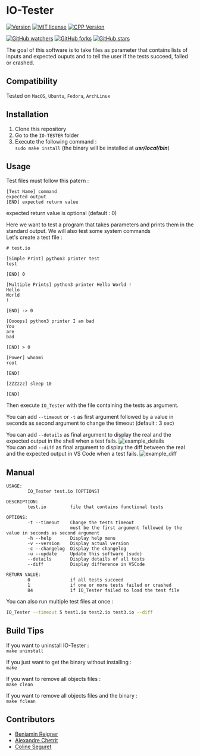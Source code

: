 # IO-Tester
[![Version](https://img.shields.io/badge/IO_Tester-v1.7.0-blue.svg)](https://github.com/tocola/IO-TESTER/releases/tag/v1.7.0)
[![MIT license](https://img.shields.io/badge/License-MIT-orange.svg)](https://github.com/tocola/IO-TESTER/blob/main/LICENSE)
[![CPP Version](https://img.shields.io/badge/C++-17-darkgreen.svg)](https://isocpp.org/)

[![GitHub watchers](https://img.shields.io/github/watchers/tocola/IO-TESTER?style=social)](https://github.com/tocola/IO-TESTER/watchers/)
[![GitHub forks](https://img.shields.io/github/forks/tocola/IO-TESTER?style=social)](https://github.com/tocola/IO-TESTER/network/members/)
[![GitHub stars](https://img.shields.io/github/stars/tocola/IO-TESTER?style=social)](https://github.com/tocola/IO-TESTER/stargazers/)

The goal of this software is to take files as parameter that contains lists of inputs and expected ouputs and to tell the user if the tests succeed, failed or crashed.

## Compatibility
Tested on `MacOS`, `Ubuntu`, `Fedora`, `ArchLinux`

## Installation

1. Clone this repository
2. Go to the `IO-TESTER` folder
3. Execute the following command :  
   `sudo make install` (the binary will be installed at ***usr/local/bin***)

## Usage

Test files must follow this patern :
```
[Test Name] command
expected output
[END] expected return value
```
expected return value is optional (default : 0)

Here we want to test a program that takes parameters and prints them in the standard output. We will also test some system commands  
Let's create a test file :

```
# test.io

[Simple Print] python3 printer test
test

[END] 0

[Multiple Prints] python3 printer Hello World !
Hello
World
!

[END] -> 0

[Oooops] python3 printer I am bad
You
are
bad

[END] > 0

[Power] whoami
root

[END]

[ZZZzzz] sleep 10

[END]
```

Then execute `IO_Tester` with the file containing the tests as argument.

You can add `--timeout` or `-t` as first argument followed by a value in seconds as second argument to change the timeout (default : 3 sec)

You can add `--details` as final argument to display the real and the expected output in the shell when a test fails.
![example_details](https://github.com/tocola/IO-TESTER/blob/main/.github/example_details.png?raw=true)   
You can add `--diff` as final argument to display the diff between the real and the expected output in VS Code when a test fails.
![example_diff](https://github.com/tocola/IO-TESTER/blob/main/.github/example_diff.png?raw=true)   

## Manual

```
USAGE:
        IO_Tester test.io [OPTIONS]

DESCRIPTION:
        test.io         file that contains functional tests

OPTIONS:
        -t --timeout    Change the tests timeout
                        must be the first argument followed by the value in seconds as second argument
        -h --help       Display help menu
        -v --version    Display actual version
        -c --changelog  Display the changelog
        -u --update     Update this software (sudo)
        --details       Display details of all tests
        --diff          Display difference in VSCode

RETURN VALUE:
        0               if all tests succeed
        1               if one or more tests failed or crashed
        84              if IO_Tester failed to load the test file
```

You can also run multiple test files at once :
```sh
IO_Tester --timeout 5 test1.io test2.io test3.io --diff
```

## Build Tips
If you want to uninstall IO-Tester :  
`make uninstall`  

If you just want to get the binary without installing :  
`make`  

If you want to remove all objects files :  
`make clean`  

If you want to remove all objects files and the binary :  
`make fclean`  

## Contributors

 - [Benjamin Reigner](https://github.com/Breigner01)
 - [Alexandre Chetrit](https://github.com/chetrit)
 - [Coline Seguret](https://github.com/Cleopha)